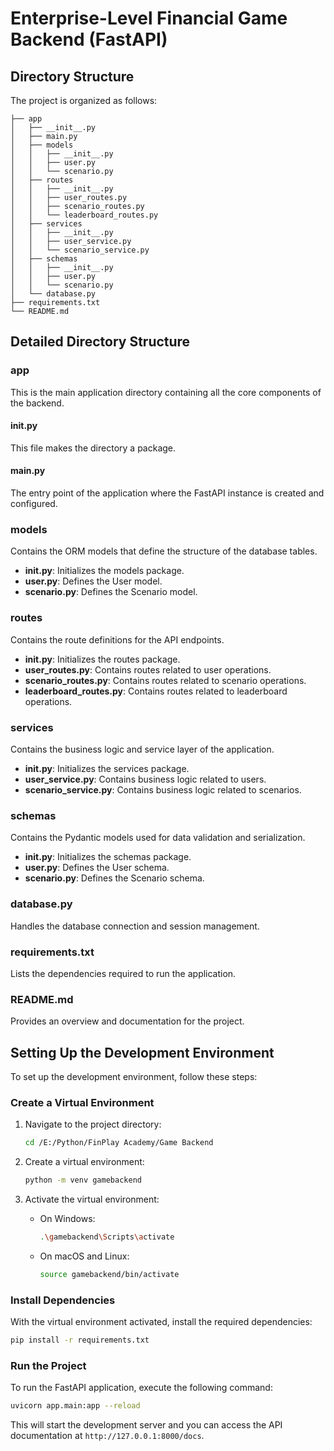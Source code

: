# Enterprise-Level Financial Game Backend (FastAPI)

## Directory Structure
The project is organized as follows:
```
├── app
│   ├── __init__.py
│   ├── main.py
│   ├── models
│   │   ├── __init__.py
│   │   ├── user.py
│   │   └── scenario.py
│   ├── routes
│   │   ├── __init__.py
│   │   ├── user_routes.py
│   │   ├── scenario_routes.py
│   │   └── leaderboard_routes.py
│   ├── services
│   │   ├── __init__.py
│   │   ├── user_service.py
│   │   └── scenario_service.py
│   ├── schemas
│   │   ├── __init__.py
│   │   ├── user.py
│   │   └── scenario.py
│   └── database.py
├── requirements.txt
└── README.md
```
## Detailed Directory Structure

### app
This is the main application directory containing all the core components of the backend.

#### __init__.py
This file makes the directory a package.

#### main.py
The entry point of the application where the FastAPI instance is created and configured.

### models
Contains the ORM models that define the structure of the database tables.

- **__init__.py**: Initializes the models package.
- **user.py**: Defines the User model.
- **scenario.py**: Defines the Scenario model.

### routes
Contains the route definitions for the API endpoints.

- **__init__.py**: Initializes the routes package.
- **user_routes.py**: Contains routes related to user operations.
- **scenario_routes.py**: Contains routes related to scenario operations.
- **leaderboard_routes.py**: Contains routes related to leaderboard operations.

### services
Contains the business logic and service layer of the application.

- **__init__.py**: Initializes the services package.
- **user_service.py**: Contains business logic related to users.
- **scenario_service.py**: Contains business logic related to scenarios.

### schemas
Contains the Pydantic models used for data validation and serialization.

- **__init__.py**: Initializes the schemas package.
- **user.py**: Defines the User schema.
- **scenario.py**: Defines the Scenario schema.

### database.py
Handles the database connection and session management.

### requirements.txt
Lists the dependencies required to run the application.

### README.md
Provides an overview and documentation for the project.


## Setting Up the Development Environment

To set up the development environment, follow these steps:
 
### Create a Virtual Environment

1. Navigate to the project directory:
    ```sh
    cd /E:/Python/FinPlay Academy/Game Backend
    ```

2. Create a virtual environment:
    ```sh
    python -m venv gamebackend
    ```

3. Activate the virtual environment:

    - On Windows:
        ```sh
        .\gamebackend\Scripts\activate
        ```
    - On macOS and Linux:
        ```sh
        source gamebackend/bin/activate
        ```

### Install Dependencies

With the virtual environment activated, install the required dependencies:
```sh
pip install -r requirements.txt
```

### Run the Project

To run the FastAPI application, execute the following command:
```sh
uvicorn app.main:app --reload
```

This will start the development server and you can access the API documentation at `http://127.0.0.1:8000/docs`.
